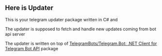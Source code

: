 ## Here is **Updater**

This is your telegram updater package written in C# and

The updater is supposed to fetch and handle new updates coming from bot api server

The updater is written on top of [TelegramBots/Telegram.Bot: .NET Client for Telegram Bot API](https://github.com/TelegramBots/Telegram.Bot) package

